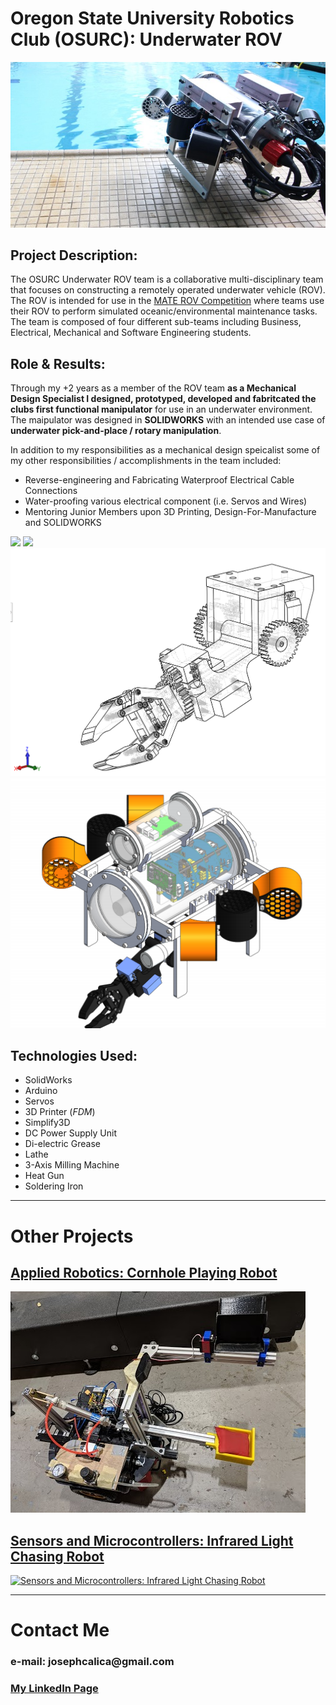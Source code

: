 # Oregon State University Robotics Club (OSURC): Underwater ROV

<img src="images/ROV.jpg?raw=true"/>

## __Project Description__: 

The OSURC Underwater ROV team is a collaborative multi-disciplinary team that focuses on constructing a remotely operated underwater vehicle (ROV). The ROV is intended for use in the [MATE ROV Competition](http://www.materovcompetition.org/aboutmateii) where teams use their ROV to perform simulated oceanic/environmental maintenance tasks. The team is composed of four different sub-teams including Business, Electrical, Mechanical and Software Engineering students.  

## __Role & Results__:

Through my +2 years as a member of the ROV team __as a Mechanical Design Specialist I designed, prototyped, developed and fabritcated the clubs first functional manipulator__ for use in an underwater environment. The maipulator was designed in __SOLIDWORKS__ with an intended use case of __underwater pick-and-place / rotary manipulation__.

In addition to my responsibilities as a mechanical design speicalist some of my other responsibilities / accomplishments in the team included:

* Reverse-engineering and Fabricating Waterproof Electrical Cable Connections
* Water-proofing various electrical component (i.e. Servos and Wires)
* Mentoring Junior Members upon 3D Printing, Design-For-Manufacture and SOLIDWORKS

<img src="images/actuation.gif?raw=true"/>

<img src="images/ROV_Table.JPG?raw=true"/>

<img src="images/Claw_SeeThru.png?raw=true"/>

<img src="images/Full_Assembly.png?raw=true"/>



## __Technologies Used__:
* SolidWorks
* Arduino
* Servos
* 3D Printer (_FDM_)
* Simplify3D
* DC Power Supply Unit
* Di-electric Grease
* Lathe
* 3-Axis Milling Machine
* Heat Gun
* Soldering Iron

---
# Other Projects

## [Applied Robotics: Cornhole Playing Robot](/ROB421)
[![Applied Robotics: Cornhole Playing Robot](images/Everything.jpg?raw=true)](josephcalica.github.io/ROB421 "Applied Robotics: Cornhole Playing Robot")

## [Sensors and Microcontrollers: Infrared Light Chasing Robot](/ME451)
[![Sensors and Microcontrollers: Infrared Light Chasing Robot](images/Bot_Final.jpg?raw=true)](josephcalica.github.io/ME451 "Sensors and Microcontrollers: Infrared Light Chasing Robot")

---
# Contact Me

### __e-mail: josephcalica@gmail.com__
### [My LinkedIn Page](https://www.linkedin.com/in/joseph-calica/)

